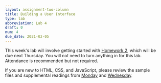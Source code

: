 ```yaml
---
layout: assignment-two-column
title: Building a User Interface
type: lab
abbreviation: Lab 4
draft: 0
num: 4
due_date: 2021-02-05
---
```


This week's lab will involve getting started with [Homework 2](../assignments/hw02), which will be due next Thursday. You will not need to turn anything in for this lab. Attendance is recommended but not required.

If you are new to HTML, CSS, and JavaScript, please review the sample files and supplemental readings from [Monday](../lectures/week05-lecture01) and [Wednesday](../lectures/week05-lecture02).